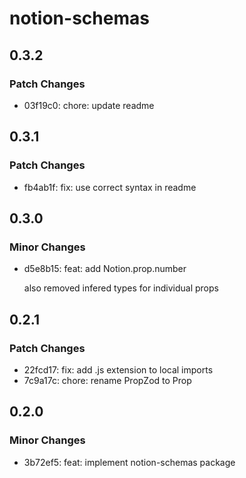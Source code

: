 # notion-schemas

## 0.3.2

### Patch Changes

- 03f19c0: chore: update readme

## 0.3.1

### Patch Changes

- fb4ab1f: fix: use correct syntax in readme

## 0.3.0

### Minor Changes

- d5e8b15: feat: add Notion.prop.number

  also removed infered types for individual props

## 0.2.1

### Patch Changes

- 22fcd17: fix: add .js extension to local imports
- 7c9a17c: chore: rename PropZod to Prop

## 0.2.0

### Minor Changes

- 3b72ef5: feat: implement notion-schemas package
